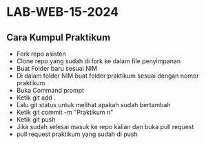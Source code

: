 # LAB-WEB-15-2024

## Cara Kumpul Praktikum
- Fork repo asisten
- Clone repo yang sudah di fork ke dalam file penyimpanan
- Buat Folder baru sesuai NIM
- Di dalam folder NIM buat folder praktikum sesuai dengan nomor praktikum
- Buka Command prompt
- Ketik git add .
- Lalu git status untuk melihat apakah sudah bertambah
- Ketik git commit -m "Praktikum n"
- Ketik git push
- Jika sudah selesai masuk ke repo kalian dan buka pull request
- pull request praktikum yang sudah di push
